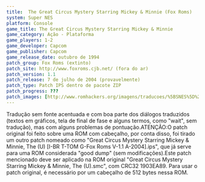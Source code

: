 ```yaml
---
title:  The Great Circus Mystery Starring Mickey & Minnie (Fox Roms)
system: Super NES
platform: Console
game_title: The Great Circus Mystery Starring Mickey & Minnie
game_category: Ação - Plataforma
game_players: 1-2
game_developer: Capcom
game_publisher: Capcom
game_release_date: outubro de 1994
patch_group: Fox Roms (extinto)
patch_site: http://www.foxroms.cjb.net/ (fora do ar)
patch_version: 1.1
patch_release: 7 de julho de 2004 (provavelmente)
patch_type: Patch IPS dentro de pacote ZIP
patch_progress: ???
patch_images: [http://www.romhackers.org/imagens/traducoes/%5BSNES%5D%20The%20Great%20Circus%20Mystery%20Starring%20Mickey%20&%20Minnie%20-%20Fox%20Roms%20-%201.png,http://www.romhackers.org/imagens/traducoes/%5BSNES%5D%20The%20Great%20Circus%20Mystery%20Starring%20Mickey%20&%20Minnie%20-%20Fox%20Roms%20-%202.png,http://www.romhackers.org/imagens/traducoes/%5BSNES%5D%20The%20Great%20Circus%20Mystery%20Starring%20Mickey%20&%20Minnie%20-%20Fox%20Roms%20-%203.png]
---
```

Tradução sem fonte acentuada e com boa parte dos diálogos traduzidos (textos em gráficos, tela de final de fase e alguns termos, como "wait", sem tradução), mas com alguns problemas de pontuação.ATENÇÃO:O patch original foi feito sobre uma ROM com cabeçalho, por conta disso, foi tirado um outro patch nomeado como "Great Circus Mystery Starring Mickey & Minnie, The (U) [I-BR T-TOM G-Fox Roms V-1.1 A-2004].ips", que já serve para uma ROM considerada "good dump" (sem modificações).Este patch mencionado deve ser aplicado na ROM original "Great Circus Mystery Starring Mickey & Minnie, The (U).smc", com CRC32 1903EA89. Para usar o patch original, é necessário por um cabeçalho de 512 bytes nessa ROM.